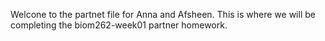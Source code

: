 Welcone to the partnet file for  Anna and Afsheen. 
This is where we will be completing the biom262-week01 partner homework.
